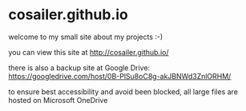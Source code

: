 cosailer.github.io
==================

welcome to my small site about my projects :-)

you can view this site at http://cosailer.github.io/

there is also a backup site at Google Drive: https://googledrive.com/host/0B-PlSu8oC8g-akJBNWd3ZnlORHM/

to ensure best accessibility and avoid been blocked, all large files are hosted on Microsoft OneDrive



